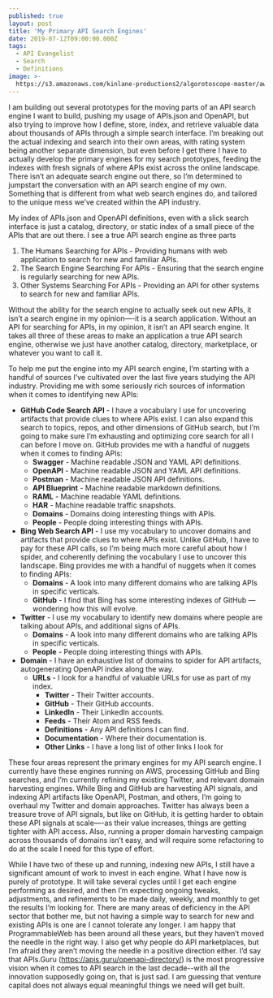 ```yaml
---
published: true
layout: post
title: 'My Primary API Search Engines'
date: 2019-07-12T09:00:00.000Z
tags:
  - API Evangelist
  - Search
  - Definitions
image: >-
  https://s3.amazonaws.com/kinlane-productions2/algorotoscope-master/aws-s3-stories-crypto-machine-bletchley-copper-circuit.png
---
```


I am building out several prototypes for the moving parts of an API search engine I want to build, pushing my usage of APIs.json and OpenAPI, but also trying to improve how I define, store, index, and retrieve valuable data about thousands of APIs through a simple search interface. I’m breaking out the actual indexing and search into their own areas, with rating system being another separate dimension, but even before I get there I have to actually develop the primary engines for my search prototypes, feeding the indexes with fresh signals of where APIs exist across the online landscape. There isn’t an adequate search engine out there, so I’m determined to jumpstart the conversation with an API search engine of my own. Something that is different from what web search engines do, and tailored to the unique mess we’ve created within the API industry.

My index of APIs.json and OpenAPI definitions, even with a slick search interface is just a catalog, directory, or static index of a small piece of the APIs that are out there. I see a true API search engine as three parts

1. The Humans Searching for APIs - Providing humans with web application to search for new and familiar APIs.
2. The Search Engine Searching For APIs - Ensuring that the search engine is regularly searching for new APIs.
3. Other Systems Searching For APIs - Providing an API for other systems to search for new and familiar APIs.

Without the ability for the search engine to actually seek out new APIs, it isn’t a search engine in my opinion—-it is a search application. Without an API for searching for APIs, in my opinion, it isn’t an API search engine. It takes all three of these areas to make an application a true API search engine, otherwise we just have another catalog, directory, marketplace, or whatever you want to call it.

To help me put the engine into my API search engine, I’m starting with a handful of sources I’ve cultivated over the last five years studying the API industry. Providing me with some seriously rich sources of information when it comes to identifying new APIs:

- **GitHub Code Search API** - I have a vocabulary I use for uncovering artifacts that provide clues to where APIs exist. I can also expand this search to topics, repos, and other dimensions of GitHub search, but I’m going to make sure I’m exhausting and optimizing core search for all I can before I move on.  GitHub provides me with a handful of nuggets when it comes to finding APIs:
    - **Swagger** - Machine readable JSON and YAML API definitions.
    - **OpenAPI** - Machine readable JSON and YAML API definitions.
    - **Postman** - Machine readable JSON API definitions.
    - **API Blueprint** - Machine readable markdown definitions.
    - **RAML** - Machine readable YAML definitions.
    - **HAR** - Machine readable traffic snapshots.
    - **Domains** - Domains doing interesting things with APIs.
    - **People** - People doing interesting things with APIs.
- **Bing Web Search API** - I use my vocabulary to uncover domains and artifacts that provide clues to where APIs exist. Unlike GitHub, I have to pay for these API calls, so I’m being much more careful about how I spider, and coherently defining the vocabulary I use to uncover this landscape.  Bing provides me with a handful of nuggets when it comes to finding APIs:
    - **Domains** - A look into many different domains who are talking APIs in specific verticals.
    - **GitHub** - I find that Bing has some interesting indexes of GitHub — wondering how this will evolve.
- **Twitter** - I use my vocabulary to identify new domains where people are talking about APIs, and additional signs of APIs.
    - **Domains** - A look into many different domains who are talking APIs in specific verticals.
    - **People** - People doing interesting things with APIs.
- **Domain** - I have an exhaustive list of domains to spider for API artifacts, autogenerating OpenAPI index along the way.
    - **URLs** - I look for a handful of valuable URLs for use as part of my index.
        - **Twitter** - Their Twitter accounts.
        - **GitHub** - Their GitHub accounts.
        - **LinkedIn** - Their LinkedIn accounts.
        - **Feeds** - Their Atom and RSS feeds.
        - **Definitions** - Any API definitions I can find.
        - **Documentation** - Where their documentation is.
        - **Other Links** - I have a long list of other links I look for

These four areas represent the primary engines for my API search engine. I currently have these engines running on AWS, processing GitHub and Bing searches, and I’m currently refining my existing Twitter, and relevant domain harvesting engines. While Bing and GitHub are harvesting API signals, and indexing API artifacts like OpenAPI, Postman, and others, I’m going to overhaul my Twitter and domain approaches. Twitter has always been a treasure trove of API signals, but like on GitHub, it is getting harder to obtain these API signals at scale—-as their value increases, things are getting tighter with API access. Also, running a proper domain harvesting campaign across thousands of domains isn’t easy, and will require some refactoring to do at the scale I need for this type of effort.

While I have two of these up and running, indexing new APIs, I still have a significant amount of work to invest in each engine. What I have now is purely of prototype. It will take several cycles until I get each engine performing as desired, and then I’m expecting ongoing tweaks, adjustments, and refinements to be made daily, weekly, and monthly to get the results I’m looking for. There are many areas of deficiency in the API sector that bother me, but not having a simple way to search for new and existing APIs is one are I cannot tolerate any longer. I am happy that ProgrammableWeb has been around all these years, but they haven’t moved the needle in the right way. I also get why people do API marketplaces, but I’m afraid they aren’t moving the needle in a positive direction either. I’d say that APIs.Guru (https://apis.guru/openapi-directory/) is the most progressive vision when it comes to API search in the last decade--with all the innovation supposedly going on, that is just sad. I am guessing that venture capital does not always equal meaningful things we need will get built.
